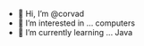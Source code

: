- 👋 Hi, I’m @corvad
- 👀 I’m interested in ... computers
- 🌱 I’m currently learning ... Java

<!---
corvad/corvad is a ✨ special ✨ repository because its `README.md` (this file) appears on your GitHub profile.
You can click the Preview link to take a look at your changes.
--->
